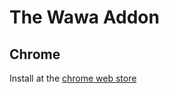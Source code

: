 # The Wawa Addon

## Chrome
Install at the [chrome web store](https://chrome.google.com/webstore/detail/the-wawa-addon/pdnhejhkiioapdknhnnjgjobacohdfic)
